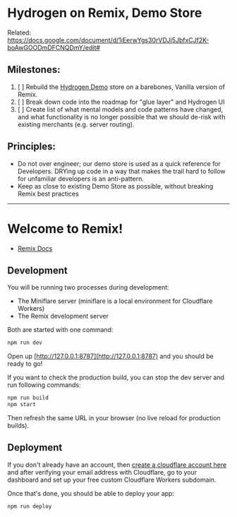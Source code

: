 # Hydrogen on Remix, Demo Store

Related: https://docs.google.com/document/d/1iEerwYgs30rVDJi5JbfxCJf2K-boAwGOODmDFCNQDmY/edit#

## Milestones:

1. [ ] Rebuild the [Hydrogen Demo](https://hydrogen.shop/) store on a barebones, Vanilla version of Remix.
2. [ ] Break down code into the roadmap for "glue layer" and Hydrogen UI
3. [ ] Create list of what mental models and code patterns have changed, and what functionality is no longer possible that we should de-risk with existing merchants (e.g. server routing).


## Principles:
- Do not over engineer; our demo store is used as a quick reference for Developers. DRYing up code in a way that makes the trail hard to follow for unfamiliar developers is an anti-pattern.
- Keep as close to existing Demo Store as possible, without breaking Remix best practices

---

# Welcome to Remix!

- [Remix Docs](https://remix.run/docs)

## Development

You will be running two processes during development:

- The Miniflare server (miniflare is a local environment for Cloudflare Workers)
- The Remix development server

Both are started with one command:

```sh
npm run dev
```

Open up [http://127.0.0.1:8787](http://127.0.0.1:8787) and you should be ready to go!

If you want to check the production build, you can stop the dev server and run following commands:

```sh
npm run build
npm start
```

Then refresh the same URL in your browser (no live reload for production builds).

## Deployment

If you don't already have an account, then [create a cloudflare account here](https://dash.cloudflare.com/sign-up) and after verifying your email address with Cloudflare, go to your dashboard and set up your free custom Cloudflare Workers subdomain.

Once that's done, you should be able to deploy your app:

```sh
npm run deploy
```
